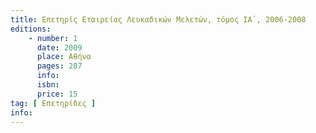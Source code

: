 ```yaml
---
title: Επετηρίς Εταιρείας Λευκαδικών Μελετών, τόμος ΙΑ΄, 2006-2008
editions:
    - number: 1
      date: 2009
      place: Αθήνα
      pages: 287
      info: 
      isbn: 
      price: 15
tag: [ Επετηρίδες ]
info: 
---
```

